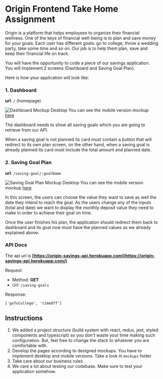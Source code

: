
# Origin Frontend Take Home Assignment

Origin is a platform that helps employees to organize their financial wellness. One of the keys of financial well-being is to plan and save money for your goals. Each user has different goals: go to college, throw a wedding party, take some time and so on. Our job is to help them plan, save and keep their financial life on track.

You will have the opportunity to code a piece of our savings application. You will implement 2 screens (Dashboard and Saving Goal Plan).

Here is how your application will look like:

### 1. Dashboard

**url**: `/` (homepage)

![Dashboard Mockup Desktop](https://github.com/OriginFinancial/frontend-take-home-assignment/blob/master/mockups/dashboard-desk.png)
You can see the mobile version mockup [here](https://github.com/OriginFinancial/frontend-take-home-assignment/blob/master/mockups/dashboard-mobile.png)

The dashboard needs to show all saving goals which you are going to retrieve from our API.

When a saving goal is not planned its card must contain a button that will redirect to its own plan screen, on the other hand, when a saving goal is already planned its card must include the total amount and planned date.

### 2. Saving Goal Plan

**url**: `/saving-goal/:goalName`

![Saving Goal Plan Mockup Desktop](https://github.com/OriginFinancial/frontend-take-home-assignment/blob/master/mockups/saving-goal-plan-desk.png)
You can see the mobile version mockup [here](https://github.com/OriginFinancial/frontend-take-home-assignment/blob/master/mockups/saving-goal-plan-mobile.png)

In this screen, the users can choose the value they want to save as well the date they intend to reach the goal. As the users change any of the inputs (total and date) we want to display the monthly deposit value they need to make in order to achieve their goal on time.

Once the user finishes his plan, the application should redirect them back to dashboard and its goal now must have the planned values as we already explained above.

### API Docs

The api url is **[https://origin-savings-api.herokuapp.com](https://origin-savings-api.herokuapp.com/)**

Request:

- Method: **GET**
- Url: `/saving-goals`

Response:

```
['goToCollege', 'timeOff']
```

## Instructions

1. We added a project structure (build system with react, redux, jest, styled components and typescript) so you don't waste your time making such configuration. But, feel free to change the stack to whatever you are comfortable with.
2. Develop the pages according to designed mockups. You have to implement desktop and mobile versions. Take a look in `mockups` folder
3. Take care about our business rules.
4. We care a lot about testing our codebase. Make sure to test your application somehow.
